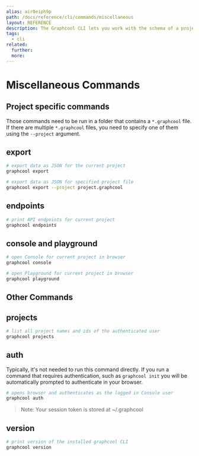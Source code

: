 ```yaml
---
alias: air0eiph9p
path: /docs/reference/cli/commands/miscellaneous
layout: REFERENCE
description: The Graphcool CLI lets you work with the schema of a project. You can easily create a new project or update the schema of an existing one.
tags:
  - cli
related:
  further:
  more:
---
```


# Miscellaneous Commands

## Project specific commands

Those commands need to be run in a folder that contains a `*.graphcool` file. If there are multiple `*.graphcool` files, you need to specify one of them using the `--project` argument.

## export

```sh
# export data as JSON for the current project
graphcool export

# export data as JSON for specified project file
graphcool export --project project.graphcool
```

## endpoints

```sh
# print API endpoints for current project
graphcool endpoints
```

## console and playground

```sh
# open Console for current project in browser
graphcool console

# open Playground for current project in browser
graphcool playground
```

## Other Commands

## projects

```sh
# list all project names and ids of the authenticated user
graphcool projects
```

## auth

Typically, it's not needed to run this command directly. If you run a command that requires authentication, such as `graphcool init` you will be automatically prompted to authenticate in your browser.

```sh
# opens browser and authenticates as the logged in Console user
graphcool auth
```

> Note: Your session token is stored at ~/.graphcool

## version

```sh
# print version of the installed graphcool CLI
graphcool version
```
